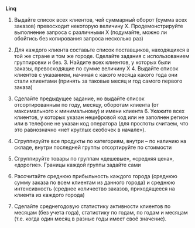 **Linq**

1. Выдайте список всех клиентов, чей суммарный оборот (сумма всех заказов) превосходит некоторую величину X. 
Продемонстрируйте выполнение запроса с различными X (подумайте, можно ли обойтись без копирования запроса несколько раз)

2. Для каждого клиента составьте список поставщиков, находящихся в той же стране и том же городе. 
Сделайте задания с использованием группировки и без. 3. Найдите всех клиентов, у которых были заказы, 
превосходящие по сумме величину X 4. Выдайте список клиентов с указанием, начиная с какого месяца какого года они 
стали клиентами (принять за таковые месяц и год самого первого заказа) 

5. Сделайте предыдущее задание, но выдайте список отсортированным по году, месяцу, оборотам клиента 
(от максимального к минимальному) и имени клиента 6. Укажите всех клиентов, у которых указан нецифровой код
или не заполнен регион или в телефоне не указан код оператора (для простоты считаем, что это равнозначно «нет
круглых скобочек в начале»). 

7. Сгруппируйте все продукты по категориям, внутри – по наличию на складе, внутри
последней группы отсортируйте по стоимости 

8. Сгруппируйте товары по группам «дешевые», «средняя цена», «дорогие». 
Границы каждой группы задайте сами 

9. Рассчитайте среднюю прибыльность каждого города (среднюю сумму заказа по всем 
клиентам из данного города) и среднюю интенсивность (среднее количество заказов, приходящееся на клиента из каждого 
города) 

10. Сделайте среднегодовую статистику активности клиентов по месяцам (без учета года), 
статистику по годам, по годам и месяцам (т.е. когда один месяц в разные годы имеет своё значение).
